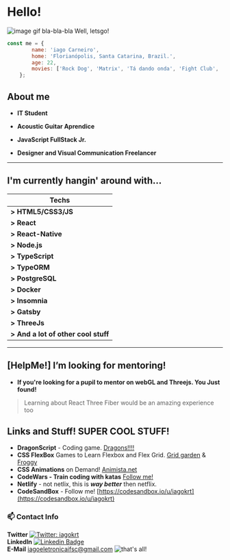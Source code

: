 
# Hello!


![image gif bla-bla-bla](https://i.imgur.com/t39jE7p.gif)
Well, letsgo!

```js
const me = {
	    name: 'iago Carneiro',
	    home: 'Florianópolis, Santa Catarina, Brazil.',
	    age: 22,
	    movies: ['Rock Dog', 'Matrix', 'Tá dando onda', 'Fight Club', 'Wanted']
    };
``` 

 
## About me


- **IT Student** 

- **Acoustic Guitar Aprendice** 

- **JavaScript FullStack Jr.**

- **Designer and Visual Communication Freelancer** 

---

## I'm currently hangin' around with...
| Techs  |
|--|
| **> HTML5/CSS3/JS** |   
| **> React** | 
| **> React-Native** | 
| **> Node.js** |
| **> TypeScript** |
| **> TypeORM** |
| **> PostgreSQL** |
| **> Docker** |
| **> Insomnia** |
| **> Gatsby** |
| **> ThreeJs** |
| **> And a lot of other cool stuff** |

 ---

##  [HelpMe!] I’m looking for mentoring!  
- **If you're looking for a pupil to mentor on webGL and Threejs. You Just found!**
>  Learning about React Three Fiber would be an amazing experience too

## Links and Stuff! SUPER COOL STUFF!

 - **DragonScript** - Coding game. [Dragons!!!!](http://dragonscriptarena.com/)
- **CSS FlexBox** Games to Learn Flexbox and Flex Grid. [Grid garden](https://cssgridgarden.com/) & [Froggy](https://flexboxfroggy.com/)
- **CSS Animations** on Demand! [Animista.net](https://animista.net/)
- **CodeWars - Train coding with katas** [Follow me!](https://www.codewars.com/users/iagobarretoc)
- **Netlify** - not netlix, this is ***way better*** then netflix.
- **CodeSandBox** - Follow me! [https://codesandbox.io/u/iagokrt](https://codesandbox.io/u/iagokrt)

 ### 📫 Contact Info 

 **Twitter** 
[![Twitter: iagokrt](https://img.shields.io/twitter/follow/iagokrt?style=social)](https://twitter.com/iagokrt) <br />
**LinkedIn**
[![Linkedin Badge](https://img.shields.io/badge/-iagobarretoc-blue?style=flat-square&logo=Linkedin&logoColor=white&link=https://www.linkedin.com/in/iagobarreto//)](https://www.linkedin.com/in/iagobarreto/) <br />
**E-Mail**
iagoeletronicaifsc@gmail.com
![that's all!](https://media1.tenor.com/images/5bc912bcc1226c714f8804798aad41e3/tenor.gif?itemid=5448932)
